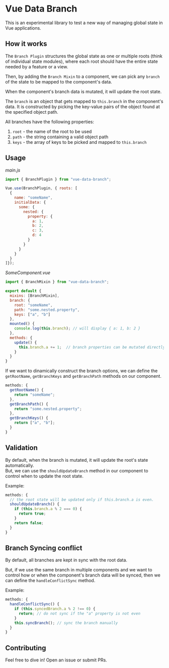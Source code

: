 # Vue Data Branch

This is an experimental library to test a new way of managing global state in Vue applications.  

## How it works 

The `Branch Plugin` structures the global state as one or multiple roots (think of individual state modules), where each root should have the entire state needed by a feature or a view.  

Then, by adding the `Branch Mixin` to a component, we can pick any `branch` of the state to be mapped to the component's data.  

When the component's branch data is mutated, it will update the root state.  

The `branch` is an object that gets mapped to `this.branch` in the component's data. It is constructed by picking the key-value pairs of the object found at the specified object path.  

All branches have the following properties:
1. `root` - the name of the root to be used
2. `path` - the string containing a valid object path
3. `keys` - the array of keys to be picked and mapped to `this.branch`

## Usage

*main.js*
```javascript
import { BranchPlugin } from "vue-data-branch";

Vue.use(BranchPlugin, { roots: [
  {
    name: "someName",
    initialData: {
      some: {
        nested: {
          property: {
            a: 1,
            b: 2,
            c: 3,
            d: 4
          }
        }
      }
    }
  }
]});

```

*SomeComponent.vue*
```javascript
import { BranchMixin } from "vue-data-branch";

export default {
  mixins: [BranchMixin],
  branch: {
    root: "someName",
    path: "some.nested.property",
    keys: ["a", "b"]
  },
  mounted() {
    console.log(this.branch); // will display { a: 1, b: 2 }
  },
  methods: {
    update() {
      this.branch.a += 1;  // branch properties can be mutated directly
    }
  }
}
```

If we want to dinamically construct the branch options, we can define the `getRootName`, `getBranchKeys` and `getBranchPath` methods on our component.  

```javascript
methods: {
  getRootName() {
    return "someName";
  },
  getBranchPath() {
    return "some.nested.property";
  },
  getBranchKeys() {
    return ["a", "b"];
  }
}
```

## Validation

By default, when the branch is mutated, it will update the root's state automatically.  
But, we can use the `shouldUpdateBranch` method in our component to control when to update the root state. 

Example:  
```javascript
methods: {
  // the root state will be updated only if this.branch.a is even.
  shouldUpdateBranch() {
    if (this.branch.a % 2 === 0) {
      return true;
    }
    return false;
  }
}
```

## Branch Syncing conflict

By default, all branches are kept in sync with the root data.

But, if we use the same branch in multiple components and we want to control how or when the component's branch data will be synced, then we can define the `handleConflictSync` method.

Example:  
```javascript
methods: {
  handleConflictSync() {
    if (this.syncedBranch.a % 2 !== 0) {
      return; // do not sync if the "a" property is not even
    }
    this.syncBranch(); // sync the branch manually
  }
}
```

## Contributing
Feel free to dive in! Open an issue or submit PRs.